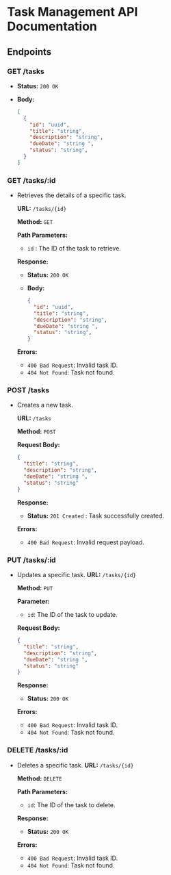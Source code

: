 # Task Management API Documentation

## Endpoints

### GET /tasks
  - **Status:** `200 OK`
  - **Body:**

    ```json
    [
      {
        "id": "uuid",
        "title": "string",
        "description": "string",
        "dueDate": "string ",
        "status": "string",
      }
    ]
    ```

### GET /tasks/:id
- Retrieves the details of a specific task.

  **URL:** `/tasks/{id}`

  **Method:** `GET`

  **Path Parameters:**

  - `id` : The ID of the task to retrieve.

  **Response:**

  - **Status:** `200 OK`
  - **Body:**

      ```json
      {
        "id": "uuid",
        "title": "string",
        "description": "string",
        "dueDate": "string ",
        "status": "string",
      }
      ```
  **Errors:**

  - `400 Bad Request`: Invalid task ID.
  - `404 Not Found`: Task not found.

### POST /tasks
- Creates a new task.

  **URL:** `/tasks`

  **Method:** `POST`

  **Request Body:**

    ```json
    {
      "title": "string",
      "description": "string",
      "dueDate": "string ",
      "status": "string"
    }
    ```

  **Response:**

  - **Status:** `201 Created` : Task successfully created.

  **Errors:**

  - `400 Bad Request`: Invalid request payload.

### PUT /tasks/:id
- Updates a specific task.
  **URL:** `/tasks/{id}`

  **Method:** `PUT`

  **Parameter:**

  - `id`: The ID of the task to update.

  **Request Body:**

    ```json
    {
      "title": "string",
      "description": "string",
      "dueDate": "string ",
      "status": "string"
    }
    ```

  **Response:**

  - **Status:** `200 OK`

  **Errors:**

  - `400 Bad Request`: Invalid task ID.
  - `404 Not Found`: Task not found.


### DELETE /tasks/:id
- Deletes a specific task.
  **URL:** `/tasks/{id}`

  **Method:** `DELETE`

  **Path Parameters:**

  - `id`: The ID of the task to delete.

  **Response:**

  - **Status:** `200 OK`

  **Errors:**

  - `400 Bad Request`: Invalid task ID.
  - `404 Not Found`: Task not found.



